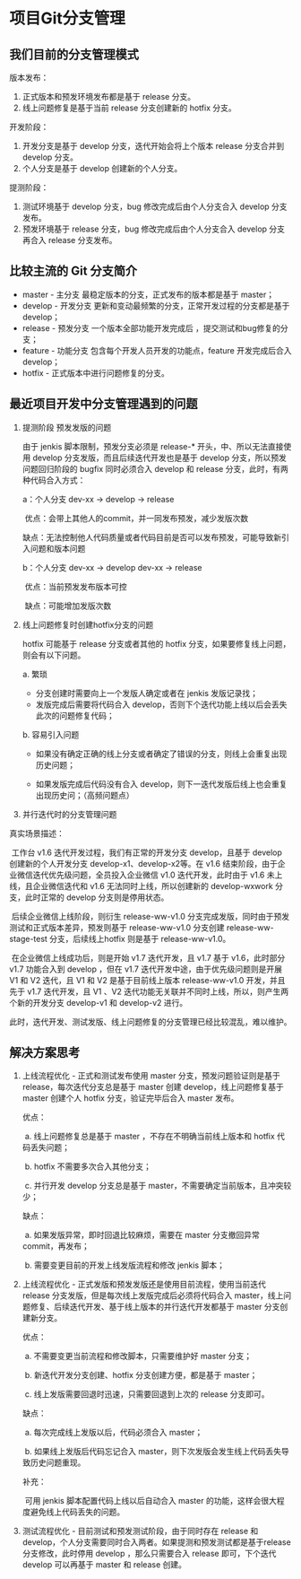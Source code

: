 # 项目Git分支管理

## 我们目前的分支管理模式

版本发布：

1. 正式版本和预发环境发布都是基于 release 分支。
2. 线上问题修复是基于当前 release 分支创建新的 hotfix 分支。

开发阶段：

1. 开发分支是基于 develop 分支，迭代开始会将上个版本 release 分支合并到 develop 分支。
2. 个人分支是基于 develop 创建新的个人分支。

提测阶段：

1. 测试环境基于 develop 分支，bug 修改完成后由个人分支合入 develop 分支发布。
2. 预发环境基于 release 分支，bug 修改完成后由个人分支合入 develop 分支再合入 release 分支发布。

## 比较主流的 Git 分支简介

- master - 主分支 最稳定版本的分支，正式发布的版本都是基于 master；
- develop - 开发分支 更新和变动最频繁的分支，正常开发过程的分支都是基于 develop；
- release - 预发分支 一个版本全部功能开发完成后 ，提交测试和bug修复的分支；
- feature - 功能分支 包含每个开发人员开发的功能点，feature 开发完成后合入 develop；
- hotfix - 正式版本中进行问题修复的分支。

## 最近项目开发中分支管理遇到的问题

1. 提测阶段 预发发版的问题

   由于 jenkis 脚本限制，预发分支必须是 release-* 开头，中、所以无法直接使用 develop 分支发版，而且后续迭代开发也是基于 develop 分支，所以预发问题回归阶段的 bugfix 同时必须合入 develop 和 release 分支，此时，有两种代码合入方式：

   a：个人分支 dev-xx -> develop -> release

   ​		优点：会带上其他人的commit，并一同发布预发，减少发版次数

   ​		缺点：无法控制他人代码质量或者代码目前是否可以发布预发，可能导致新引入问题和版本问题

   b：个人分支 dev-xx -> develop  dev-xx -> release

   ​		优点：当前预发发布版本可控

   ​		缺点：可能增加发版次数

2. 线上问题修复时创建hotfix分支的问题

   hotfix 可能基于 release 分支或者其他的 hotfix 分支，如果要修复线上问题，则会有以下问题。

   a. 繁琐 

   	- 分支创建时需要向上一个发版人确定或者在 jenkis 发版记录找；
   	- 发版完成后需要将代码合入 develop，否则下个迭代功能上线以后会丢失此次的问题修复代码；

   b. 容易引入问题 

   - 如果没有确定正确的线上分支或者确定了错误的分支，则线上会重复出现历史问题；

   	- 如果发版完成后代码没有合入 develop，则下一迭代发版后线上也会重复出现历史问；（高频问题点）

3.  并行迭代时的分支管理问题

   真实场景描述：

   ​		工作台 v1.6 迭代开发过程，我们有正常的开发分支 develop，且基于 develop 创建新的个人开发分支 develop-x1、develop-x2等。在 v1.6 结束阶段，由于企业微信迭代优先级问题，全员投入企业微信 v1.0 迭代开发，此时由于 v1.6 未上线，且企业微信迭代和 v1.6 无法同时上线，所以创建新的 develop-wxwork 分支，此时正常的 develop 分支则是停用状态。

   ​		后续企业微信上线阶段，则衍生 release-ww-v1.0 分支完成发版，同时由于预发测试和正式版本差异，预发则基于 release-ww-v1.0 分支创建 release-ww-stage-test 分支，后续线上hotfix 则是基于  release-ww-v1.0。

   ​		在企业微信上线成功后，则是开始 v1.7 迭代开发，且 v1.7 基于 v1.6，此时部分 v1.7 功能合入到 develop ，但在 v1.7 迭代开发中途，由于优先级问题则是开展 V1 和 V2 迭代，且 V1 和 V2 是基于目前线上版本 release-ww-v1.0 开发，并且先于 v1.7 迭代开发，且 V1 、V2 迭代功能无关联并不同时上线，所以，则产生两个新的开发分支 develop-v1 和 develop-v2 进行。

   ​	此时，迭代开发、测试发版、线上问题修复的分支管理已经比较混乱，难以维护。

## 解决方案思考

1. 上线流程优化 - 正式和测试发布使用 master 分支，预发问题验证则是基于 release，每次迭代分支总是基于 master 创建 develop，线上问题修复基于 master 创建个人 hotfix 分支，验证完毕后合入 master 发布。

   优点：

   ​	a. 线上问题修复总是基于 master ，不存在不明确当前线上版本和 hotfix 代码丢失问题；

   ​	b. hotfix 不需要多次合入其他分支；

   ​	c. 并行开发 develop 分支总是基于 master，不需要确定当前版本，且冲突较少；

   缺点：

   ​	a. 如果发版异常，即时回退比较麻烦，需要在 master 分支撤回异常 commit，再发布；

   ​	b. 需要变更目前的开发上线发版流程和修改 jenkis 脚本；

2. 上线流程优化 - 正式发版和预发发版还是使用目前流程，使用当前迭代 release 分支发版，但是每次线上发版完成后必须将代码合入 master，线上问题修复、后续迭代开发、基于线上版本的并行迭代开发都基于 master 分支创建新分支。

   优点：

   ​	a. 不需要变更当前流程和修改脚本，只需要维护好 master 分支；

   ​	b. 新迭代开发分支创建、hotfix 分支创建方便，都是基于 master；

   ​	c. 线上发版需要回退时迅速，只需要回退到上次的 release 分支即可。

   缺点：

   ​	a. 每次完成线上发版以后，代码必须合入 master；

   ​	b. 如果线上发版后代码忘记合入 master，则下次发版会发生线上代码丢失导致历史问题重现。

   补充：

   ​	可用 jenkis 脚本配置代码上线以后自动合入 master 的功能，这样会很大程度避免线上代码丢失的问题。	

3. 测试流程优化 - 目前测试和预发测试阶段，由于同时存在 release 和 develop，个人分支需要同时合入两者。如果提测和预发测试都是基于release 分支修改，此时停用 develop ，那么只需要合入 release 即可，下个迭代 develop 可以再基于 master 和 release 创建。